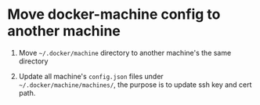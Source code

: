 # Move docker-machine config to another machine

1. Move `~/.docker/machine` directory to another machine's the same directory

2. Update all machine's `config.json` files under `~/.docker/machine/machines/`, the purpose is to update ssh key and cert path.
